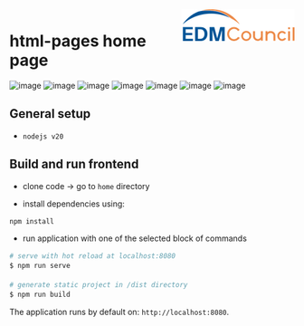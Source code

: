 <img src="https://github.com/edmcouncil/html-pages/raw/develop/general/assets/img/EDM-council-RGB_200w.png" width="200" align="right"/>

# html-pages home page

![image](https://img.shields.io/badge/Node.js-339933?style=for-the-badge&logo=nodedotjs&logoColor=white) ![image](https://img.shields.io/badge/Vue.js-35495E?style=for-the-badge&logo=vuedotjs&logoColor=4FC08D) ![image](https://img.shields.io/badge/Bootstrap-563D7C?style=for-the-badge&logo=bootstrap&logoColor=white) ![image](https://img.shields.io/badge/eslint-3A33D1?style=for-the-badge&logo=eslint&logoColor=white) ![image](https://img.shields.io/badge/Babel-F9DC3E?style=for-the-badge&logo=babel&logoColor=white) ![image](https://img.shields.io/badge/Sass-CC6699?style=for-the-badge&logo=sass&logoColor=white) ![image](https://img.shields.io/badge/Google%20Analytics-E37400?style=for-the-badge&logo=google%20analytics&logoColor=white) 


## General setup

- `nodejs v20`

## Build and run frontend

- clone code -> go to `home` directory

- install dependencies using: 

```bash
npm install
```

- run application with one of the selected block of commands

```bash
# serve with hot reload at localhost:8080
$ npm run serve

# generate static project in /dist directory
$ npm run build
```

The application runs by default on: `http://localhost:8080`.
